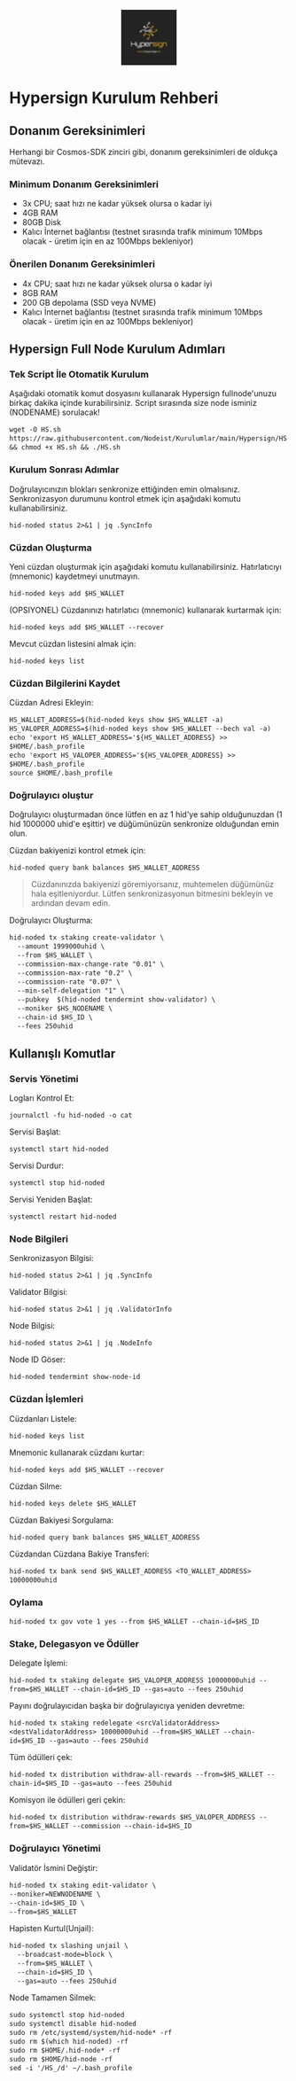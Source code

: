<p align="center">
  <img height="100" height="auto" src="https://raw.githubusercontent.com/Nodeist/Kurulumlar/main/logos/hypersign.png">
</p>

# Hypersign Kurulum Rehberi
## Donanım Gereksinimleri
Herhangi bir Cosmos-SDK zinciri gibi, donanım gereksinimleri de oldukça mütevazı.

### Minimum Donanım Gereksinimleri
 - 3x CPU; saat hızı ne kadar yüksek olursa o kadar iyi
 - 4GB RAM
 - 80GB Disk
 - Kalıcı İnternet bağlantısı (testnet sırasında trafik minimum 10Mbps olacak - üretim için en az 100Mbps bekleniyor)

### Önerilen Donanım Gereksinimleri
 - 4x CPU; saat hızı ne kadar yüksek olursa o kadar iyi
 - 8GB RAM
 - 200 GB depolama (SSD veya NVME)
 - Kalıcı İnternet bağlantısı (testnet sırasında trafik minimum 10Mbps olacak - üretim için en az 100Mbps bekleniyor)

## Hypersign Full Node Kurulum Adımları
### Tek Script İle Otomatik Kurulum
Aşağıdaki otomatik komut dosyasını kullanarak Hypersign fullnode'unuzu birkaç dakika içinde kurabilirsiniz.
Script sırasında size node isminiz (NODENAME) sorulacak!


```
wget -O HS.sh https://raw.githubusercontent.com/Nodeist/Kurulumlar/main/Hypersign/HS && chmod +x HS.sh && ./HS.sh
```

### Kurulum Sonrası Adımlar

Doğrulayıcınızın blokları senkronize ettiğinden emin olmalısınız.
Senkronizasyon durumunu kontrol etmek için aşağıdaki komutu kullanabilirsiniz.
```
hid-noded status 2>&1 | jq .SyncInfo
```

### Cüzdan Oluşturma
Yeni cüzdan oluşturmak için aşağıdaki komutu kullanabilirsiniz. Hatırlatıcıyı (mnemonic) kaydetmeyi unutmayın.
```
hid-noded keys add $HS_WALLET
```

(OPSIYONEL) Cüzdanınızı hatırlatıcı (mnemonic) kullanarak kurtarmak için:
```
hid-noded keys add $HS_WALLET --recover
```

Mevcut cüzdan listesini almak için:
```
hid-noded keys list
```

### Cüzdan Bilgilerini Kaydet
Cüzdan Adresi Ekleyin:
```
HS_WALLET_ADDRESS=$(hid-noded keys show $HS_WALLET -a)
HS_VALOPER_ADDRESS=$(hid-noded keys show $HS_WALLET --bech val -a)
echo 'export HS_WALLET_ADDRESS='${HS_WALLET_ADDRESS} >> $HOME/.bash_profile
echo 'export HS_VALOPER_ADDRESS='${HS_VALOPER_ADDRESS} >> $HOME/.bash_profile
source $HOME/.bash_profile
```


### Doğrulayıcı oluştur
Doğrulayıcı oluşturmadan önce lütfen en az 1 hid'ye sahip olduğunuzdan (1 hid 1000000 uhid'e eşittir) ve düğümünüzün senkronize olduğundan emin olun.

Cüzdan bakiyenizi kontrol etmek için:
```
hid-noded query bank balances $HS_WALLET_ADDRESS
```
> Cüzdanınızda bakiyenizi göremiyorsanız, muhtemelen düğümünüz hala eşitleniyordur. Lütfen senkronizasyonun bitmesini bekleyin ve ardından devam edin.

Doğrulayıcı Oluşturma:
```
hid-noded tx staking create-validator \
  --amount 1999000uhid \
  --from $HS_WALLET \
  --commission-max-change-rate "0.01" \
  --commission-max-rate "0.2" \
  --commission-rate "0.07" \
  --min-self-delegation "1" \
  --pubkey  $(hid-noded tendermint show-validator) \
  --moniker $HS_NODENAME \
  --chain-id $HS_ID \
  --fees 250uhid
```



## Kullanışlı Komutlar
### Servis Yönetimi
Logları Kontrol Et:
```
journalctl -fu hid-noded -o cat
```

Servisi Başlat:
```
systemctl start hid-noded
```

Servisi Durdur:
```
systemctl stop hid-noded
```

Servisi Yeniden Başlat:
```
systemctl restart hid-noded
```

### Node Bilgileri
Senkronizasyon Bilgisi:
```
hid-noded status 2>&1 | jq .SyncInfo
```

Validator Bilgisi:
```
hid-noded status 2>&1 | jq .ValidatorInfo
```

Node Bilgisi:
```
hid-noded status 2>&1 | jq .NodeInfo
```

Node ID Göser:
```
hid-noded tendermint show-node-id
```

### Cüzdan İşlemleri
Cüzdanları Listele:
```
hid-noded keys list
```

Mnemonic kullanarak cüzdanı kurtar:
```
hid-noded keys add $HS_WALLET --recover
```

Cüzdan Silme:
```
hid-noded keys delete $HS_WALLET
```

Cüzdan Bakiyesi Sorgulama:
```
hid-noded query bank balances $HS_WALLET_ADDRESS
```

Cüzdandan Cüzdana Bakiye Transferi:
```
hid-noded tx bank send $HS_WALLET_ADDRESS <TO_WALLET_ADDRESS> 10000000uhid
```

### Oylama
```
hid-noded tx gov vote 1 yes --from $HS_WALLET --chain-id=$HS_ID
```

### Stake, Delegasyon ve Ödüller
Delegate İşlemi:
```
hid-noded tx staking delegate $HS_VALOPER_ADDRESS 10000000uhid --from=$HS_WALLET --chain-id=$HS_ID --gas=auto --fees 250uhid
```

Payını doğrulayıcıdan başka bir doğrulayıcıya yeniden devretme:
```
hid-noded tx staking redelegate <srcValidatorAddress> <destValidatorAddress> 10000000uhid --from=$HS_WALLET --chain-id=$HS_ID --gas=auto --fees 250uhid
```

Tüm ödülleri çek:
```
hid-noded tx distribution withdraw-all-rewards --from=$HS_WALLET --chain-id=$HS_ID --gas=auto --fees 250uhid
```

Komisyon ile ödülleri geri çekin:
```
hid-noded tx distribution withdraw-rewards $HS_VALOPER_ADDRESS --from=$HS_WALLET --commission --chain-id=$HS_ID
```

### Doğrulayıcı Yönetimi
Validatör İsmini Değiştir:
```
hid-noded tx staking edit-validator \
--moniker=NEWNODENAME \
--chain-id=$HS_ID \
--from=$HS_WALLET
```

Hapisten Kurtul(Unjail):
```
hid-noded tx slashing unjail \
  --broadcast-mode=block \
  --from=$HS_WALLET \
  --chain-id=$HS_ID \
  --gas=auto --fees 250uhid
```


Node Tamamen Silmek:
```
sudo systemctl stop hid-noded
sudo systemctl disable hid-noded
sudo rm /etc/systemd/system/hid-node* -rf
sudo rm $(which hid-noded) -rf
sudo rm $HOME/.hid-node* -rf
sudo rm $HOME/hid-node -rf
sed -i '/HS_/d' ~/.bash_profile
```
